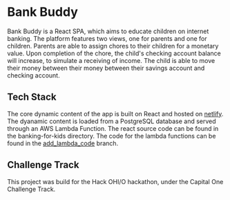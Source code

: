 # Bank Buddy
Bank Buddy is a React SPA, which aims to educate children on internet banking. The platform features two views, one for parents and one for children. Parents are able to assign chores to their children for a monetary value. Upon completion of the chore, the child's checking account balance will increase, to simulate a receiving of income. The child is able to move their money between their money between their savings account and checking account.

## Tech Stack
The core dynamic content of the app is built on React and hosted on [netlify](https://bankbuddy.netlify.app "netlify"). The dyanamic content is loaded from a PostgreSQL database and served through an AWS Lambda Function. The react source code can be found in the banking-for-kids directory. The code for the lambda functions can be found in the [add_lambda_code](https://github.com/SavageGarrett/Pivot/tree/add_lambda_code "add_lambda_code") branch.

## Challenge Track
This project was build for the Hack OHI/O hackathon, under the Capital One Challenge Track.
